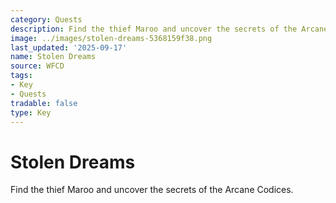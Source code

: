 ```yaml
---
category: Quests
description: Find the thief Maroo and uncover the secrets of the Arcane Codices.
image: ../images/stolen-dreams-5368159f38.png
last_updated: '2025-09-17'
name: Stolen Dreams
source: WFCD
tags:
- Key
- Quests
tradable: false
type: Key
---
```


# Stolen Dreams

Find the thief Maroo and uncover the secrets of the Arcane Codices.

